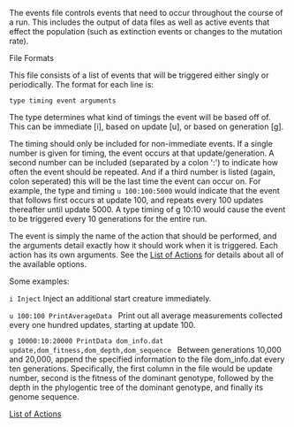 The events file controls events that need to occur throughout the course of a run. This includes the output of data files as well as active events that effect the population (such as extinction events or changes to the mutation rate).

 

File Formats

This file consists of a list of events that will be triggered either singly or periodically. The format for each line is:

<code>type  timing  event  arguments</code>

The type determines what kind of timings the event will be based off of. This can be immediate [i], based on update [u], or based on generation [g].

The timing should only be included for non-immediate events. If a single number is given for timing, the event occurs at that update/generation. A second number can be included (separated by a colon ':') to indicate how often the event should be repeated. And if a third number is listed (again, colon seperated) this will be the last time the event can occur on. For example, the type and timing `u 100:100:5000` would indicate that the event that follows first occurs at update 100, and repeats every 100 updates thereafter until update 5000. A type timing of g 10:10 would cause the event to be triggered every 10 generations for the entire run.

The event is simply the name of the action that should be performed, and the arguments detail exactly how it should work when it is triggered. Each action has its own arguments. See the <a href="List-of-actions">List of Actions</a> for details about all of the available options.

Some examples:

<code>i Inject</code> 
Inject an additional start creature immediately.

<code>u 100:100 PrintAverageData </code>
Print out all average measurements collected every one hundred updates, starting at update 100.

<code>g 10000:10:20000 PrintData dom_info.dat update,dom_fitness,dom_depth,dom_sequence </code>
Between generations 10,000 and 20,000, append the specified information to the file dom_info.dat every ten generations. Specifically, the first column in the file would be update number, second is the fitness of the dominant genotype, followed by the depth in the phylogentic tree of the dominant genotype, and finally its genome sequence.

[List of Actions](List-of-actions)
